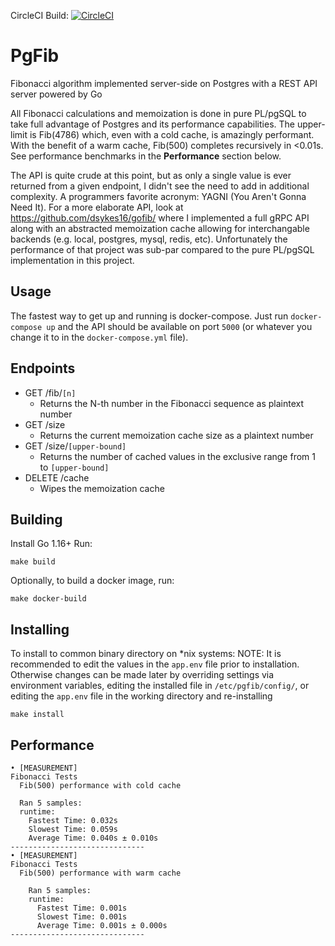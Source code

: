 CircleCI Build: [![CircleCI](https://circleci.com/gh/dsykes16/pgfib/tree/main.svg?style=svg)](https://circleci.com/gh/dsykes16/pgfib/tree/main)

PgFib
=====

Fibonacci algorithm implemented server-side on Postgres with a REST API server powered by Go

All Fibonacci calculations and memoization is done in pure PL/pgSQL to take full advantage of Postgres and its performance capabilities. The upper-limit is Fib(4786) which, even with a cold cache, is amazingly performant. With the benefit of a warm cache, Fib(500) completes recursively in <0.01s. See performance benchmarks in the **Performance** section below.

The API is quite crude at this point, but as only a single value is ever returned from a given endpoint, I didn't see the need to add in additional complexity. A programmers favorite acronym: YAGNI (You Aren't Gonna Need It). For a more elaborate API, look at https://github.com/dsykes16/gofib/ where I implemented a full gRPC API along with an abstracted memoization cache allowing for interchangable backends (e.g. local, postgres, mysql, redis, etc). Unfortunately the performance of that project was sub-par compared to the pure PL/pgSQL implementation in this project.

Usage
-----
The fastest way to get up and running is docker-compose. Just run `docker-compose up` and the API should be available on port `5000` (or whatever you change it to in the `docker-compose.yml` file).

Endpoints
---------
- GET /fib/`[n]`
  - Returns the N-th number in the Fibonacci sequence as plaintext number
- GET /size
  - Returns the current memoization cache size as a plaintext number
- GET /size/`[upper-bound]`
  - Returns the number of cached values in the exclusive range from 1 to `[upper-bound]`
- DELETE /cache
  - Wipes the memoization cache

Building
--------
Install Go 1.16+
Run:
```
make build
```

Optionally, to build a docker image, run:
```
make docker-build
```

Installing
----------
To install to common binary directory on \*nix systems:
NOTE: It is recommended to edit the values in the `app.env` file prior to installation. Otherwise changes can be made later by overriding settings via environment variables, editing the installed file in `/etc/pgfib/config/`, or editing the `app.env` file in the working directory and re-installing
```
make install
```

Performance
-----------
```
• [MEASUREMENT]
Fibonacci Tests
  Fib(500) performance with cold cache 

  Ran 5 samples:
  runtime:
    Fastest Time: 0.032s
    Slowest Time: 0.059s
    Average Time: 0.040s ± 0.010s
------------------------------
• [MEASUREMENT]
Fibonacci Tests
  Fib(500) performance with warm cache 

    Ran 5 samples:
    runtime:
      Fastest Time: 0.001s
      Slowest Time: 0.001s
      Average Time: 0.001s ± 0.000s
------------------------------
```
